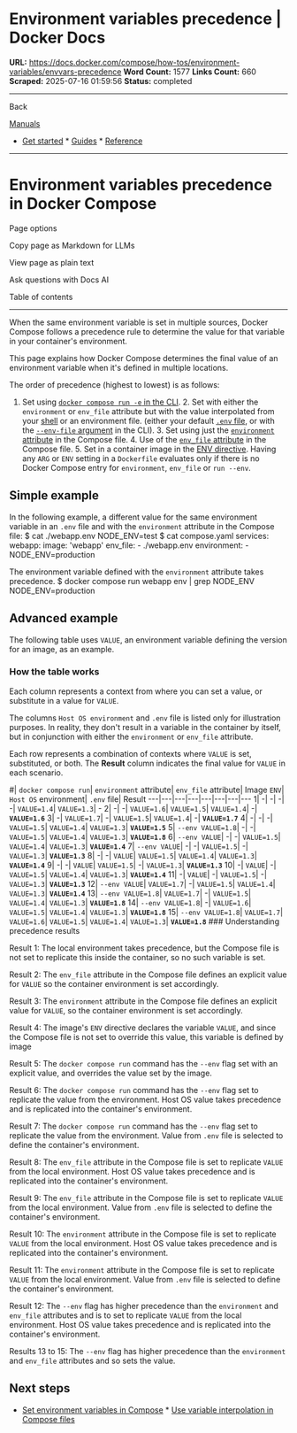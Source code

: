 # Environment variables precedence | Docker Docs

**URL:** https://docs.docker.com/compose/how-tos/environment-variables/envvars-precedence
**Word Count:** 1577
**Links Count:** 660
**Scraped:** 2025-07-16 01:59:56
**Status:** completed

---

Back

[Manuals](https://docs.docker.com/manuals/)

  * [Get started](https://docs.docker.com/get-started/)   * [Guides](https://docs.docker.com/guides/)   * [Reference](https://docs.docker.com/reference/)

* * *

# Environment variables precedence in Docker Compose

Page options

Copy page as Markdown for LLMs

View page as plain text

Ask questions with Docs AI

Table of contents

* * *

When the same environment variable is set in multiple sources, Docker Compose follows a precedence rule to determine the value for that variable in your container's environment.

This page explains how Docker Compose determines the final value of an environment variable when it's defined in multiple locations.

The order of precedence \(highest to lowest\) is as follows:

  1. Set using [`docker compose run -e` in the CLI](https://docs.docker.com/compose/how-tos/environment-variables/set-environment-variables/#set-environment-variables-with-docker-compose-run---env).   2. Set with either the `environment` or `env_file` attribute but with the value interpolated from your [shell](https://docs.docker.com/compose/how-tos/environment-variables/variable-interpolation/#substitute-from-the-shell) or an environment file. \(either your default [`.env` file](https://docs.docker.com/compose/how-tos/environment-variables/variable-interpolation/#env-file), or with the [`--env-file` argument](https://docs.docker.com/compose/how-tos/environment-variables/variable-interpolation/#substitute-with---env-file) in the CLI\).   3. Set using just the [`environment` attribute](https://docs.docker.com/compose/how-tos/environment-variables/set-environment-variables/#use-the-environment-attribute) in the Compose file.   4. Use of the [`env_file` attribute](https://docs.docker.com/compose/how-tos/environment-variables/set-environment-variables/#use-the-env_file-attribute) in the Compose file.   5. Set in a container image in the [ENV directive](https://docs.docker.com/reference/dockerfile/#env). Having any `ARG` or `ENV` setting in a `Dockerfile` evaluates only if there is no Docker Compose entry for `environment`, `env_file` or `run --env`.

## Simple example

In the following example, a different value for the same environment variable in an `.env` file and with the `environment` attribute in the Compose file:               $ cat ./webapp.env     NODE_ENV=test          $ cat compose.yaml     services:       webapp:         image: 'webapp'         env_file:          - ./webapp.env         environment:          - NODE_ENV=production     

The environment variable defined with the `environment` attribute takes precedence.               $ docker compose run webapp env | grep NODE_ENV     NODE_ENV=production     

## Advanced example

The following table uses `VALUE`, an environment variable defining the version for an image, as an example.

### How the table works

Each column represents a context from where you can set a value, or substitute in a value for `VALUE`.

The columns `Host OS environment` and `.env` file is listed only for illustration purposes. In reality, they don't result in a variable in the container by itself, but in conjunction with either the `environment` or `env_file` attribute.

Each row represents a combination of contexts where `VALUE` is set, substituted, or both. The **Result** column indicates the final value for `VALUE` in each scenario.

\#| `docker compose run`| `environment` attribute| `env_file` attribute| Image `ENV`| `Host OS` environment| `.env` file| Result   ---|---|---|---|---|---|---|---   1| -| -| -| -| `VALUE=1.4`| `VALUE=1.3`| -   2| -| -| `VALUE=1.6`| `VALUE=1.5`| `VALUE=1.4`| -| **`VALUE=1.6`**   3| -| `VALUE=1.7`| -| `VALUE=1.5`| `VALUE=1.4`| -| **`VALUE=1.7`**   4| -| -| -| `VALUE=1.5`| `VALUE=1.4`| `VALUE=1.3`| **`VALUE=1.5`**   5| `--env VALUE=1.8`| -| -| `VALUE=1.5`| `VALUE=1.4`| `VALUE=1.3`| **`VALUE=1.8`**   6| `--env VALUE`| -| -| `VALUE=1.5`| `VALUE=1.4`| `VALUE=1.3`| **`VALUE=1.4`**   7| `--env VALUE`| -| -| `VALUE=1.5`| -| `VALUE=1.3`| **`VALUE=1.3`**   8| -| -| `VALUE`| `VALUE=1.5`| `VALUE=1.4`| `VALUE=1.3`| **`VALUE=1.4`**   9| -| -| `VALUE`| `VALUE=1.5`| -| `VALUE=1.3`| **`VALUE=1.3`**   10| -| `VALUE`| -| `VALUE=1.5`| `VALUE=1.4`| `VALUE=1.3`| **`VALUE=1.4`**   11| -| `VALUE`| -| `VALUE=1.5`| -| `VALUE=1.3`| **`VALUE=1.3`**   12| `--env VALUE`| `VALUE=1.7`| -| `VALUE=1.5`| `VALUE=1.4`| `VALUE=1.3`| **`VALUE=1.4`**   13| `--env VALUE=1.8`| `VALUE=1.7`| -| `VALUE=1.5`| `VALUE=1.4`| `VALUE=1.3`| **`VALUE=1.8`**   14| `--env VALUE=1.8`| -| `VALUE=1.6`| `VALUE=1.5`| `VALUE=1.4`| `VALUE=1.3`| **`VALUE=1.8`**   15| `--env VALUE=1.8`| `VALUE=1.7`| `VALUE=1.6`| `VALUE=1.5`| `VALUE=1.4`| `VALUE=1.3`| **`VALUE=1.8`**      ### Understanding precedence results

Result 1: The local environment takes precedence, but the Compose file is not set to replicate this inside the container, so no such variable is set.

Result 2: The `env_file` attribute in the Compose file defines an explicit value for `VALUE` so the container environment is set accordingly.

Result 3: The `environment` attribute in the Compose file defines an explicit value for `VALUE`, so the container environment is set accordingly.

Result 4: The image's `ENV` directive declares the variable `VALUE`, and since the Compose file is not set to override this value, this variable is defined by image

Result 5: The `docker compose run` command has the `--env` flag set with an explicit value, and overrides the value set by the image.

Result 6: The `docker compose run` command has the `--env` flag set to replicate the value from the environment. Host OS value takes precedence and is replicated into the container's environment.

Result 7: The `docker compose run` command has the `--env` flag set to replicate the value from the environment. Value from `.env` file is selected to define the container's environment.

Result 8: The `env_file` attribute in the Compose file is set to replicate `VALUE` from the local environment. Host OS value takes precedence and is replicated into the container's environment.

Result 9: The `env_file` attribute in the Compose file is set to replicate `VALUE` from the local environment. Value from `.env` file is selected to define the container's environment.

Result 10: The `environment` attribute in the Compose file is set to replicate `VALUE` from the local environment. Host OS value takes precedence and is replicated into the container's environment.

Result 11: The `environment` attribute in the Compose file is set to replicate `VALUE` from the local environment. Value from `.env` file is selected to define the container's environment.

Result 12: The `--env` flag has higher precedence than the `environment` and `env_file` attributes and is to set to replicate `VALUE` from the local environment. Host OS value takes precedence and is replicated into the container's environment.

Results 13 to 15: The `--env` flag has higher precedence than the `environment` and `env_file` attributes and so sets the value.

## Next steps

  * [Set environment variables in Compose](https://docs.docker.com/compose/how-tos/environment-variables/set-environment-variables/)   * [Use variable interpolation in Compose files](https://docs.docker.com/compose/how-tos/environment-variables/variable-interpolation/)